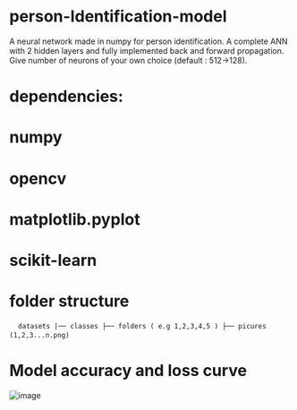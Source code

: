 # person-Identification-model
A neural network made in numpy for person identification. A complete ANN with 2 hidden layers and fully implemented back and forward propagation.
Give number of neurons of your own choice (default : 512->128).


# dependencies:

# numpy
# opencv
# matplotlib.pyplot
# scikit-learn

# folder structure
<pre> <code> datasets |── classes ├── folders ( e.g 1,2,3,4,5 ) ├── picures (1,2,3...n.png) </code> </pre>

# Model accuracy and loss curve

![image](https://github.com/user-attachments/assets/c43e194a-5be2-4e51-80d8-0608b383c115)

        
